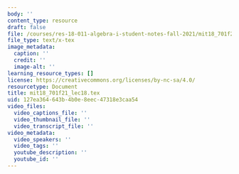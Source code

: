 ```yaml
---
body: ''
content_type: resource
draft: false
file: /courses/res-18-011-algebra-i-student-notes-fall-2021/mit18_701f21_lec18.tex
file_type: text/x-tex
image_metadata:
  caption: ''
  credit: ''
  image-alt: ''
learning_resource_types: []
license: https://creativecommons.org/licenses/by-nc-sa/4.0/
resourcetype: Document
title: mit18_701f21_lec18.tex
uid: 127ea364-643b-4b0e-8eec-47318e3caa54
video_files:
  video_captions_file: ''
  video_thumbnail_file: ''
  video_transcript_file: ''
video_metadata:
  video_speakers: ''
  video_tags: ''
  youtube_description: ''
  youtube_id: ''
---
```

